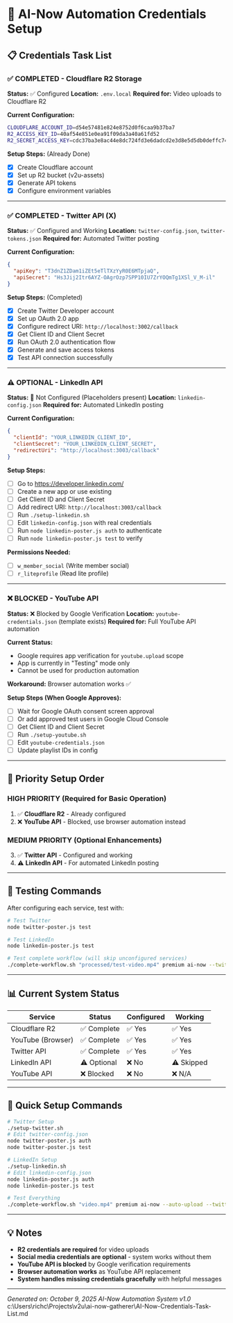 # 🔐 AI-Now Automation Credentials Setup

## 📋 **Credentials Task List**

### ✅ **COMPLETED - Cloudflare R2 Storage**
**Status:** ✅ Configured
**Location:** `.env.local`
**Required for:** Video uploads to Cloudflare R2

**Current Configuration:**
```bash
CLOUDFLARE_ACCOUNT_ID=d54e57481e824e8752d0f6caa9b37ba7
R2_ACCESS_KEY_ID=40af54e851e0ea91f09da3a40a61fd52
R2_SECRET_ACCESS_KEY=cdc37ba3e8ac44e8dc724fd3e6dadcd2e3d8e5d5db0deffc7450f6041ff23742
```

**Setup Steps:** (Already Done)
- [x] Create Cloudflare account
- [x] Set up R2 bucket (v2u-assets)
- [x] Generate API tokens
- [x] Configure environment variables

---

### ✅ **COMPLETED - Twitter API (X)**
**Status:** ✅ Configured and Working
**Location:** `twitter-config.json`, `twitter-tokens.json`
**Required for:** Automated Twitter posting

**Current Configuration:**
```json
{
  "apiKey": "T3dnZ1ZDam1iZEt5eTlTXzYyR0E6MTpjaQ",
  "apiSecret": "Hs3Jij2Itr6AYZ-OAgrOzp7SPP10IU7ZrYOQmTg1XSl_V_M-il"
}
```

**Setup Steps:** (Completed)
- [x] Create Twitter Developer account
- [x] Set up OAuth 2.0 app
- [x] Configure redirect URI: `http://localhost:3002/callback`
- [x] Get Client ID and Client Secret
- [x] Run OAuth 2.0 authentication flow
- [x] Generate and save access tokens
- [x] Test API connection successfully

---

### ⚠️ **OPTIONAL - LinkedIn API**
**Status:** 🔄 Not Configured (Placeholders present)
**Location:** `linkedin-config.json`
**Required for:** Automated LinkedIn posting

**Current Configuration:**
```json
{
  "clientId": "YOUR_LINKEDIN_CLIENT_ID",
  "clientSecret": "YOUR_LINKEDIN_CLIENT_SECRET",
  "redirectUri": "http://localhost:3003/callback"
}
```

**Setup Steps:**
- [ ] Go to https://developer.linkedin.com/
- [ ] Create a new app or use existing
- [ ] Get Client ID and Client Secret
- [ ] Add redirect URI: `http://localhost:3003/callback`
- [ ] Run `./setup-linkedin.sh`
- [ ] Edit `linkedin-config.json` with real credentials
- [ ] Run `node linkedin-poster.js auth` to authenticate
- [ ] Run `node linkedin-poster.js test` to verify

**Permissions Needed:**
- [ ] `w_member_social` (Write member social)
- [ ] `r_liteprofile` (Read lite profile)

---

### ❌ **BLOCKED - YouTube API**
**Status:** ❌ Blocked by Google Verification
**Location:** `youtube-credentials.json` (template exists)
**Required for:** Full YouTube API automation

**Current Status:**
- Google requires app verification for `youtube.upload` scope
- App is currently in "Testing" mode only
- Cannot be used for production automation

**Workaround:** Browser automation works ✅

**Setup Steps (When Google Approves):**
- [ ] Wait for Google OAuth consent screen approval
- [ ] Or add approved test users in Google Cloud Console
- [ ] Get Client ID and Client Secret
- [ ] Run `./setup-youtube.sh`
- [ ] Edit `youtube-credentials.json`
- [ ] Update playlist IDs in config

---

## 🎯 **Priority Setup Order**

### **HIGH PRIORITY (Required for Basic Operation)**
1. ✅ **Cloudflare R2** - Already configured
2. ❌ **YouTube API** - Blocked, use browser automation instead

### **MEDIUM PRIORITY (Optional Enhancements)**
3. ✅ **Twitter API** - Configured and working
4. ⚠️ **LinkedIn API** - For automated LinkedIn posting

---

## 🔧 **Testing Commands**

After configuring each service, test with:

```bash
# Test Twitter
node twitter-poster.js test

# Test LinkedIn
node linkedin-poster.js test

# Test complete workflow (will skip unconfigured services)
./complete-workflow.sh "processed/test-video.mp4" premium ai-now --twitter --linkedin
```

---

## 📊 **Current System Status**

| Service | Status | Configured | Working |
|---------|--------|------------|---------|
| Cloudflare R2 | ✅ Complete | ✅ Yes | ✅ Yes |
| YouTube (Browser) | ✅ Complete | ✅ Yes | ✅ Yes |
| Twitter API | ✅ Complete | ✅ Yes | ✅ Yes |
| LinkedIn API | ⚠️ Optional | ❌ No | ⚠️ Skipped |
| YouTube API | ❌ Blocked | ❌ No | ❌ N/A |

---

## 🚀 **Quick Setup Commands**

```bash
# Twitter Setup
./setup-twitter.sh
# Edit twitter-config.json
node twitter-poster.js auth
node twitter-poster.js test

# LinkedIn Setup
./setup-linkedin.sh
# Edit linkedin-config.json
node linkedin-poster.js auth
node linkedin-poster.js test

# Test Everything
./complete-workflow.sh "video.mp4" premium ai-now --auto-upload --twitter --linkedin
```

---

## 💡 **Notes**

- **R2 credentials are required** for video uploads
- **Social media credentials are optional** - system works without them
- **YouTube API is blocked** by Google verification requirements
- **Browser automation works** as YouTube API replacement
- **System handles missing credentials gracefully** with helpful messages

---

*Generated on: October 9, 2025*
*AI-Now Automation System v1.0*</content>
<parameter name="filePath">c:\Users\richc\Projects\v2u\ai-now-gatherer\AI-Now-Credentials-Task-List.md